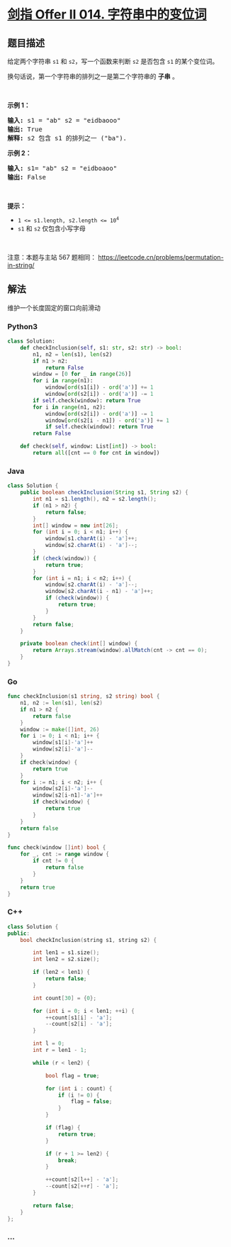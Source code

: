 # [剑指 Offer II 014. 字符串中的变位词](https://leetcode.cn/problems/MPnaiL)

## 题目描述

<!-- 这里写题目描述 -->

<p>给定两个字符串&nbsp;<code>s1</code>&nbsp;和&nbsp;<code>s2</code>，写一个函数来判断 <code>s2</code> 是否包含 <code>s1</code><strong>&nbsp;</strong>的某个变位词。</p>

<p>换句话说，第一个字符串的排列之一是第二个字符串的 <strong>子串</strong> 。</p>

<p>&nbsp;</p>

<p><strong>示例 1：</strong></p>

<pre>
<strong>输入: </strong>s1 = &quot;ab&quot; s2 = &quot;eidbaooo&quot;
<strong>输出: </strong>True
<strong>解释:</strong> s2 包含 s1 的排列之一 (&quot;ba&quot;).
</pre>

<p><strong>示例 2：</strong></p>

<pre>
<strong>输入: </strong>s1= &quot;ab&quot; s2 = &quot;eidboaoo&quot;
<strong>输出:</strong> False
</pre>

<p>&nbsp;</p>

<p><strong>提示：</strong></p>

<ul>
	<li><code>1 &lt;= s1.length, s2.length &lt;= 10<sup>4</sup></code></li>
	<li><code>s1</code> 和 <code>s2</code> 仅包含小写字母</li>
</ul>

<p>&nbsp;</p>

<p><meta charset="UTF-8" />注意：本题与主站 567&nbsp;题相同：&nbsp;<a href="https://leetcode.cn/problems/permutation-in-string/">https://leetcode.cn/problems/permutation-in-string/</a></p>

## 解法

<!-- 这里可写通用的实现逻辑 -->

维护一个长度固定的窗口向前滑动

<!-- tabs:start -->

### **Python3**

<!-- 这里可写当前语言的特殊实现逻辑 -->

```python
class Solution:
    def checkInclusion(self, s1: str, s2: str) -> bool:
        n1, n2 = len(s1), len(s2)
        if n1 > n2:
            return False
        window = [0 for _ in range(26)]
        for i in range(n1):
            window[ord(s1[i]) - ord('a')] += 1
            window[ord(s2[i]) - ord('a')] -= 1
        if self.check(window): return True
        for i in range(n1, n2):
            window[ord(s2[i]) - ord('a')] -= 1
            window[ord(s2[i - n1]) - ord('a')] += 1
            if self.check(window): return True
        return False

    def check(self, window: List[int]) -> bool:
        return all([cnt == 0 for cnt in window])
```

### **Java**

<!-- 这里可写当前语言的特殊实现逻辑 -->

```java
class Solution {
    public boolean checkInclusion(String s1, String s2) {
        int n1 = s1.length(), n2 = s2.length();
        if (n1 > n2) {
            return false;
        }
        int[] window = new int[26];
        for (int i = 0; i < n1; i++) {
            window[s1.charAt(i) - 'a']++;
            window[s2.charAt(i) - 'a']--;
        }
        if (check(window)) {
            return true;
        }
        for (int i = n1; i < n2; i++) {
            window[s2.charAt(i) - 'a']--;
            window[s2.charAt(i - n1) - 'a']++;
            if (check(window)) {
                return true;
            }
        }
        return false;
    }

    private boolean check(int[] window) {
        return Arrays.stream(window).allMatch(cnt -> cnt == 0);
    }
}
```

### **Go**

```go
func checkInclusion(s1 string, s2 string) bool {
	n1, n2 := len(s1), len(s2)
	if n1 > n2 {
		return false
	}
	window := make([]int, 26)
	for i := 0; i < n1; i++ {
		window[s1[i]-'a']++
		window[s2[i]-'a']--
	}
	if check(window) {
		return true
	}
	for i := n1; i < n2; i++ {
		window[s2[i]-'a']--
		window[s2[i-n1]-'a']++
		if check(window) {
			return true
		}
	}
	return false
}

func check(window []int) bool {
	for _, cnt := range window {
		if cnt != 0 {
			return false
		}
	}
	return true
}
```

### **C++**

```cpp
class Solution {
public:
    bool checkInclusion(string s1, string s2) {

        int len1 = s1.size();
        int len2 = s2.size();

        if (len2 < len1) {
            return false;
        }

        int count[30] = {0};

        for (int i = 0; i < len1; ++i) {
            ++count[s1[i] - 'a'];
            --count[s2[i] - 'a'];
        }

        int l = 0;
        int r = len1 - 1;

        while (r < len2) {

            bool flag = true;

            for (int i : count) {
                if (i != 0) {
                    flag = false;
                }
            }

            if (flag) {
                return true;
            }

            if (r + 1 >= len2) {
                break;
            }

            ++count[s2[l++] - 'a'];
            --count[s2[++r] - 'a'];
        }

        return false;
    }
};
```

### **...**

```

```

<!-- tabs:end -->

